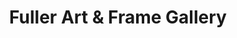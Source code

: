 ---
title: "Fuller Art & Frame Gallery"
url: /jamestown/fuller-art-und-frame-gallery/
shop: Kunst
---
